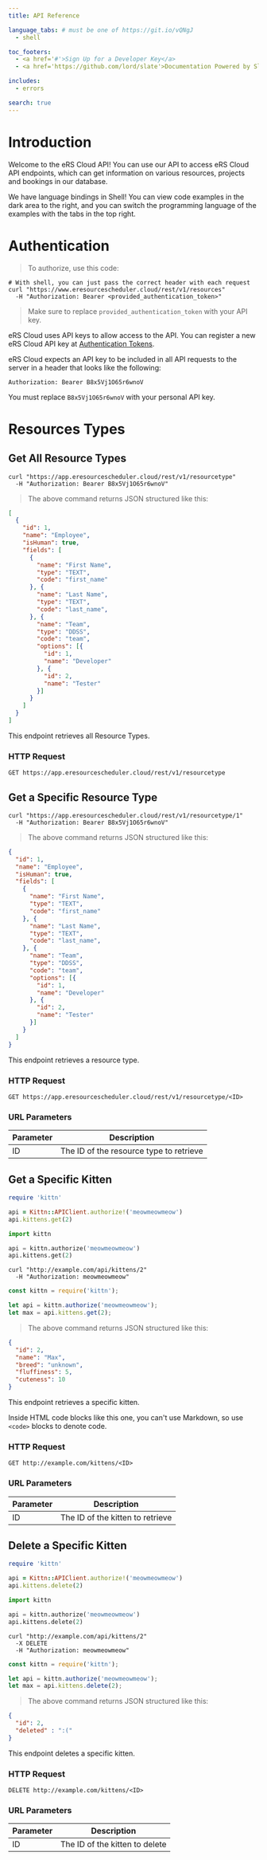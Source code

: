 ```yaml
---
title: API Reference

language_tabs: # must be one of https://git.io/vQNgJ
  - shell

toc_footers:
  - <a href='#'>Sign Up for a Developer Key</a>
  - <a href='https://github.com/lord/slate'>Documentation Powered by Slate</a>

includes:
  - errors

search: true
---
```


# Introduction

Welcome to the eRS Cloud API! You can use our API to access eRS Cloud API endpoints, which can get information on various resources, projects and bookings in our database.

We have language bindings in Shell! You can view code examples in the dark area to the right, and you can switch the programming language of the examples with the tabs in the top right.

# Authentication

> To authorize, use this code:

```shell
# With shell, you can just pass the correct header with each request
curl "https://www.eresourcescheduler.cloud/rest/v1/resources"
  -H "Authorization: Bearer <provided_authentication_token>"
```

> Make sure to replace `provided_authentication_token` with your API key.

eRS Cloud uses API keys to allow access to the API. You can register a new eRS Cloud API key at [Authentication Tokens](https://www.eresourcescheduler.cloud/#/profile).

eRS Cloud expects an API key to be included in all API requests to the server in a header that looks like the following:

`Authorization: Bearer B8x5Vj1O65r6wnoV`

<aside class="notice">
You must replace <code>B8x5Vj1O65r6wnoV</code> with your personal API key.
</aside>

# Resources Types

## Get All Resource Types

```shell
curl "https://app.eresourcescheduler.cloud/rest/v1/resourcetype"
  -H "Authorization: Bearer B8x5Vj1O65r6wnoV"
```

> The above command returns JSON structured like this:

```json
[
  {
    "id": 1,
    "name": "Employee",
    "isHuman": true,
    "fields": [
      {
        "name": "First Name",
        "type": "TEXT",
        "code": "first_name"
      }, {
        "name": "Last Name",
        "type": "TEXT",
        "code": "last_name",
      }, {
        "name": "Team",
        "type": "DDSS",
        "code": "team",
        "options": [{
          "id": 1,
          "name": "Developer"
        }, {
          "id": 2,
          "name": "Tester"
        }]
      }
    ]
  }
]
```

This endpoint retrieves all Resource Types.

### HTTP Request

`GET https://app.eresourcescheduler.cloud/rest/v1/resourcetype`


## Get a Specific Resource Type

```shell
curl "https://app.eresourcescheduler.cloud/rest/v1/resourcetype/1"
  -H "Authorization: Bearer B8x5Vj1O65r6wnoV"
```

> The above command returns JSON structured like this:

```json
{
  "id": 1,
  "name": "Employee",
  "isHuman": true,
  "fields": [
    {
      "name": "First Name",
      "type": "TEXT",
      "code": "first_name"
    }, {
      "name": "Last Name",
      "type": "TEXT",
      "code": "last_name",
    }, {
      "name": "Team",
      "type": "DDSS",
      "code": "team",
      "options": [{
        "id": 1,
        "name": "Developer"
      }, {
        "id": 2,
        "name": "Tester"
      }]
    }
  ]
}
```

This endpoint retrieves a resource type.

### HTTP Request

`GET https://app.eresourcescheduler.cloud/rest/v1/resourcetype/<ID>`

### URL Parameters

Parameter | Description
--------- | -----------
ID | The ID of the resource type to retrieve


## Get a Specific Kitten

```ruby
require 'kittn'

api = Kittn::APIClient.authorize!('meowmeowmeow')
api.kittens.get(2)
```

```python
import kittn

api = kittn.authorize('meowmeowmeow')
api.kittens.get(2)
```

```shell
curl "http://example.com/api/kittens/2"
  -H "Authorization: meowmeowmeow"
```

```javascript
const kittn = require('kittn');

let api = kittn.authorize('meowmeowmeow');
let max = api.kittens.get(2);
```

> The above command returns JSON structured like this:

```json
{
  "id": 2,
  "name": "Max",
  "breed": "unknown",
  "fluffiness": 5,
  "cuteness": 10
}
```

This endpoint retrieves a specific kitten.

<aside class="warning">Inside HTML code blocks like this one, you can't use Markdown, so use <code>&lt;code&gt;</code> blocks to denote code.</aside>

### HTTP Request

`GET http://example.com/kittens/<ID>`

### URL Parameters

Parameter | Description
--------- | -----------
ID | The ID of the kitten to retrieve

## Delete a Specific Kitten

```ruby
require 'kittn'

api = Kittn::APIClient.authorize!('meowmeowmeow')
api.kittens.delete(2)
```

```python
import kittn

api = kittn.authorize('meowmeowmeow')
api.kittens.delete(2)
```

```shell
curl "http://example.com/api/kittens/2"
  -X DELETE
  -H "Authorization: meowmeowmeow"
```

```javascript
const kittn = require('kittn');

let api = kittn.authorize('meowmeowmeow');
let max = api.kittens.delete(2);
```

> The above command returns JSON structured like this:

```json
{
  "id": 2,
  "deleted" : ":("
}
```

This endpoint deletes a specific kitten.

### HTTP Request

`DELETE http://example.com/kittens/<ID>`

### URL Parameters

Parameter | Description
--------- | -----------
ID | The ID of the kitten to delete


